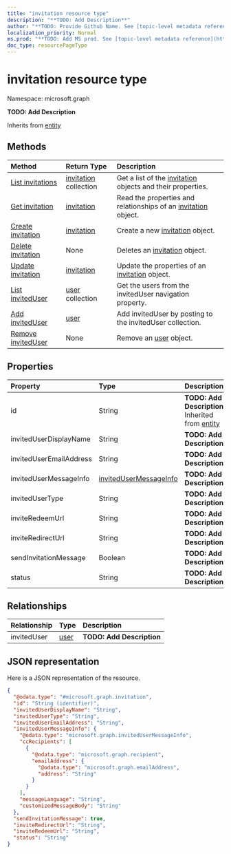 ```yaml
---
title: "invitation resource type"
description: "**TODO: Add Description**"
author: "**TODO: Provide Github Name. See [topic-level metadata reference](https://msgo.azurewebsites.net/add/document/guidelines/metadata.html#topic-level-metadata)**"
localization_priority: Normal
ms.prod: "**TODO: Add MS prod. See [topic-level metadata reference](https://msgo.azurewebsites.net/add/document/guidelines/metadata.html#topic-level-metadata)**"
doc_type: resourcePageType
---
```


# invitation resource type


Namespace: microsoft.graph

**TODO: Add Description**


Inherits from [entity](../resources/entity.md)

## Methods
|Method|Return Type|Description|
|:---|:---|:---|
|[List invitations](../api/invitation-list.md)|[invitation](../resources/invitation.md) collection|Get a list of the [invitation](../resources/invitation.md) objects and their properties.|
|[Get invitation](../api/invitation-get.md)|[invitation](../resources/invitation.md)|Read the properties and relationships of an [invitation](../resources/invitation.md) object.|
|[Create invitation](../api/invitation-post-invitations.md)|[invitation](../resources/invitation.md)|Create a new [invitation](../resources/invitation.md) object.|
|[Delete invitation](../api/invitation-delete.md)|None|Deletes an [invitation](../resources/invitation.md) object.|
|[Update invitation](../api/invitation-update.md)|[invitation](../resources/invitation.md)|Update the properties of an [invitation](../resources/invitation.md) object.|
|[List invitedUser](../api/invitation-list-inviteduser.md)|[user](../resources/user.md) collection|Get the users from the invitedUser navigation property.|
|[Add invitedUser](../api/invitation-post-inviteduser.md)|[user](../resources/user.md)|Add invitedUser by posting to the invitedUser collection.|
|[Remove invitedUser](../api/invitation-delete-inviteduser.md)|None|Remove an [user](../resources/user.md) object.|

## Properties
|Property|Type|Description|
|:---|:---|:---|
|id|String|**TODO: Add Description** Inherited from [entity](../resources/entity.md)|
|invitedUserDisplayName|String|**TODO: Add Description**|
|invitedUserEmailAddress|String|**TODO: Add Description**|
|invitedUserMessageInfo|[invitedUserMessageInfo](../resources/invitedusermessageinfo.md)|**TODO: Add Description**|
|invitedUserType|String|**TODO: Add Description**|
|inviteRedeemUrl|String|**TODO: Add Description**|
|inviteRedirectUrl|String|**TODO: Add Description**|
|sendInvitationMessage|Boolean|**TODO: Add Description**|
|status|String|**TODO: Add Description**|

## Relationships
|Relationship|Type|Description|
|:---|:---|:---|
|invitedUser|[user](../resources/user.md)|**TODO: Add Description**|

## JSON representation
Here is a JSON representation of the resource.
<!-- {
  "blockType": "resource",
  "keyProperty": "id",
  "@odata.type": "microsoft.graph.invitation",
  "baseType": "microsoft.graph.entity",
  "openType": false
}
-->
``` json
{
  "@odata.type": "#microsoft.graph.invitation",
  "id": "String (identifier)",
  "invitedUserDisplayName": "String",
  "invitedUserType": "String",
  "invitedUserEmailAddress": "String",
  "invitedUserMessageInfo": {
    "@odata.type": "microsoft.graph.invitedUserMessageInfo",
    "ccRecipients": [
      {
        "@odata.type": "microsoft.graph.recipient",
        "emailAddress": {
          "@odata.type": "microsoft.graph.emailAddress",
          "address": "String"
        }
      }
    ],
    "messageLanguage": "String",
    "customizedMessageBody": "String"
  },
  "sendInvitationMessage": true,
  "inviteRedirectUrl": "String",
  "inviteRedeemUrl": "String",
  "status": "String"
}
```

